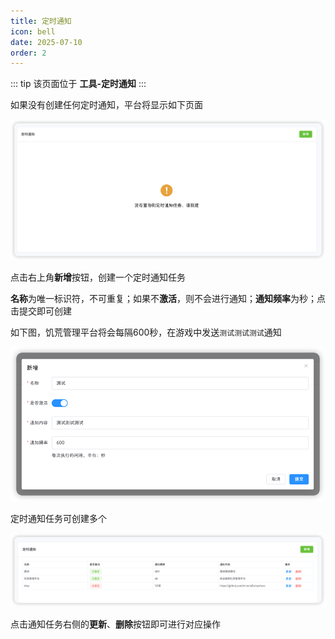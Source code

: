 ```yaml
---
title: 定时通知
icon: bell
date: 2025-07-10
order: 2
---
```


::: tip
该页面位于 **工具-定时通知**
:::

如果没有创建任何定时通知，平台将显示如下页面

![无定时通知任务](assets/announce-no-announce.png)

点击右上角**新增**按钮，创建一个定时通知任务

**名称**为唯一标识符，不可重复；如果不**激活**，则不会进行通知；**通知频率**为秒；点击提交即可创建

如下图，饥荒管理平台将会每隔600秒，在游戏中发送`测试测试测试`通知

![新增定时通知任务](assets/announce-create.png)

定时通知任务可创建多个

![多个定时通知任务](assets/announce-list.png)

点击通知任务右侧的**更新**、**删除**按钮即可进行对应操作
